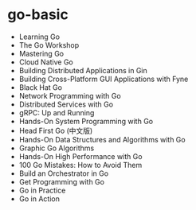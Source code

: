 # go-basic

- Learning Go
- The Go Workshop
- Mastering Go
- Cloud Native Go
- Building Distributed Applications in Gin
- Building Cross-Platform GUI Applications with Fyne
- Black Hat Go
- Network Programming with Go
- Distributed Services with Go
- gRPC: Up and Running
- Hands-On System Programming with Go
- Head First Go (中文版)
- Hands-On Data Structures and Algorithms with Go
- Graphic Go Algorithms
- Hands-On High Performance with Go
- 100 Go Mistakes: How to Avoid Them
- Build an Orchestrator in Go
- Get Programming with Go
- Go in Practice
- Go in Action
